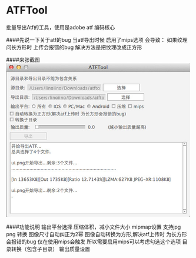 ATFTool
=======

批量导出Atf的工具，使用是adobe atf 编码核心

####先说一下关于atf的bug
	当atf导出时候 启用了mips选项 会导致：
	如果纹理问长方形时 上传会报错的bug
	解决方法是把纹理改成正方形

####来张截图
<img src="/assets/images/atftool_view.jpg" alt="截图" class="img-rounded">

####功能说明
	输出平台选择
	压缩体积，减小文件大小
	mipmap设置
	支持jpg png 转换
	图像尺寸自动纠正为2幂
	图像自动转换为方形,解决atf上传时 为长方形会报错的bug 仅在使用mips会触发 所以需要启用mips可以考虑勾选这个选项
	目录转换（包含子目录）
	输出质量设置
